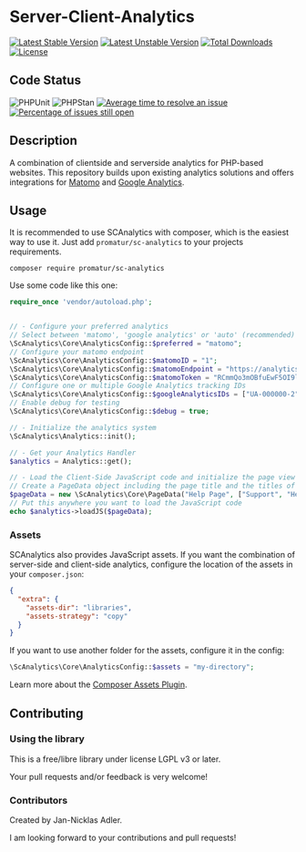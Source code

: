 Server-Client-Analytics
==============

[![Latest Stable Version](https://poser.pugx.org/promatur/sc-analytics/v/stable)](https://packagist.org/packages/promatur/sc-analytics)
[![Latest Unstable Version](https://poser.pugx.org/promatur/sc-analytics/v/unstable)](https://packagist.org/packages/promatur/sc-analytics)
[![Total Downloads](https://poser.pugx.org/promatur/sc-analytics/downloads)](https://packagist.org/packages/promatur/sc-analytics)
[![License](https://poser.pugx.org/promatur/sc-analytics/license)](https://packagist.org/packages/promatur/sc-analytics)

## Code Status

![PHPUnit](https://github.com/promatur/sc-analytics/workflows/PHPUnit/badge.svg?branch=main)
![PHPStan](https://github.com/promatur/sc-analytics/workflows/PHPStan%20check/badge.svg?branch=main)
[![Average time to resolve an issue](http://isitmaintained.com/badge/resolution/promatur/sc-analytics.svg)](http://isitmaintained.com/project/promatur/sc-analytics "Average time to resolve an issue")
[![Percentage of issues still open](http://isitmaintained.com/badge/open/promatur/sc-analytics.svg)](http://isitmaintained.com/project/promatur/sc-analytics "Percentage of issues still open")

## Description

A combination of clientside and serverside analytics for PHP-based websites. This repository builds upon existing analytics solutions and offers integrations for [Matomo](https://matomo.org) and [Google Analytics](https://analytics.google.com).

## Usage

It is recommended to use SCAnalytics with composer, which is the easiest way to use it. Just add `promatur/sc-analytics` to your projects requirements.

```shell
composer require promatur/sc-analytics
```

Use some code like this one:

```php
require_once 'vendor/autoload.php';


// - Configure your preferred analytics
// Select between 'matomo', 'google analytics' or 'auto' (recommended)
\ScAnalytics\Core\AnalyticsConfig::$preferred = "matomo";
// Configure your matomo endpoint
\ScAnalytics\Core\AnalyticsConfig::$matomoID = "1";
\ScAnalytics\Core\AnalyticsConfig::$matomoEndpoint = "https://analytics.example.com/";
\ScAnalytics\Core\AnalyticsConfig::$matomoToken = "RCmmQo3mOBfuEwF5OI9l23DcbHymRa6I"; // Optional
// Configure one or multiple Google Analytics tracking IDs
\ScAnalytics\Core\AnalyticsConfig::$googleAnalyticsIDs = ["UA-000000-2", "UA-XXXXXX-X"];
// Enable debug for testing
\ScAnalytics\Core\AnalyticsConfig::$debug = true;

// - Initialize the analytics system
\ScAnalytics\Analytics::init();

// - Get your Analytics Handler
$analytics = Analytics::get();

// - Load the Client-Side JavaScript code and initialize the page view
// Create a PageData object including the page title and the titles of parent pages
$pageData = new \ScAnalytics\Core\PageData("Help Page", ["Support", "Help Page Overview"])
// Put this anywhere you want to load the JavaScript code
echo $analytics->loadJS($pageData);
```

### Assets

SCAnalytics also provides JavaScript assets. If you want the combination of server-side and client-side analytics, configure the location of the assets in your `composer.json`:

```json
{
  "extra": {
    "assets-dir": "libraries",
    "assets-strategy": "copy"
  }
}
```

If you want to use another folder for the assets, configure it in the config:

```php
\ScAnalytics\Core\AnalyticsConfig::$assets = "my-directory";
```

Learn more about the [Composer Assets Plugin](https://github.com/frontpack/composer-assets-plugin).

## Contributing

### Using the library

This is a free/libre library under license LGPL v3 or later.

Your pull requests and/or feedback is very welcome!

### Contributors
Created by Jan-Nicklas Adler.

I am looking forward to your contributions and pull requests!
